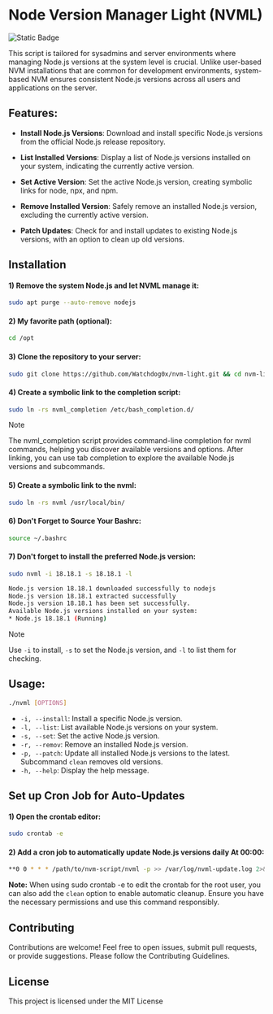 # Node Version Manager Light (NVML) 
![Static Badge](https://img.shields.io/badge/Version-1.0.0-brightgreen?style=for-the-badge&labelColor=black&color=rgb(93%2C%2063%2C%20211))


This script is tailored for sysadmins and server environments where managing Node.js versions at the system level is crucial. Unlike user-based NVM installations that are common for development environments, system-based NVM ensures consistent Node.js versions across all users and applications on the server.

## Features:

- **Install Node.js Versions**: Download and install specific Node.js versions from the official Node.js release repository.

- **List Installed Versions**: Display a list of Node.js versions installed on your system, indicating the currently active version.

- **Set Active Version**: Set the active Node.js version, creating symbolic links for node, npx, and npm.

- **Remove Installed Version**: Safely remove an installed Node.js version, excluding the currently active version.

- **Patch Updates**: Check for and install updates to existing Node.js versions, with an option to clean up old versions.

## Installation

#### 1) **Remove the system Node.js and let NVML manage it:**
```bash
sudo apt purge --auto-remove nodejs
```

#### 2) **My favorite path (optional):**

```bash
cd /opt
```

#### 3) **Clone the repository to your server:**
```bash
sudo git clone https://github.com/Watchdog0x/nvm-light.git && cd nvm-light
```

#### 4) **Create a symbolic link to the completion script:**
```bash
sudo ln -rs nvml_completion /etc/bash_completion.d/
```
> [!NOTE] 
> The nvml_completion script provides command-line completion for nvml commands, helping you discover available versions and options. After linking, you can use tab completion to explore the available Node.js versions and subcommands.

#### 5) **Create a symbolic link to the nvml:**
```bash
sudo ln -rs nvml /usr/local/bin/
```

#### 6) **Don't Forget to Source Your Bashrc:**
```bash
source ~/.bashrc
```

#### 7) **Don't forget to install the preferred Node.js version:**
```bash
sudo nvml -i 18.18.1 -s 18.18.1 -l

Node.js version 18.18.1 downloaded successfully to nodejs
Node.js version 18.18.1 extracted successfully
Node.js version 18.18.1 has been set successfully.
Available Node.js versions installed on your system:
* Node.js 18.18.1 (Running)
```
> [!NOTE] 
> Use `-i` to install, `-s` to set the Node.js version, and `-l` to list them for checking.


## Usage:

```bash
./nvml [OPTIONS]
```

- `-i, --install`: Install a specific Node.js version.
- `-l, --list`: List available Node.js versions on your system.
- `-s, --set`: Set the active Node.js version.
- `-r, --remov`: Remove an installed Node.js version.
- `-p, --patch`: Update all installed Node.js versions to the latest. Subcommand `clean` removes old versions.
- `-h, --help`: Display the help message.

## Set up Cron Job for Auto-Updates

#### 1) **Open the crontab editor:**
```bash
sudo crontab -e
```

#### 2) Add a cron job to automatically update Node.js versions daily At 00:00:
```bash
**0 0 * * * /path/to/nvm-script/nvml -p >> /var/log/nvml-update.log 2>&1
```

**Note:** When using sudo crontab -e to edit the crontab for the root user, you can also add the `clean` option to enable automatic cleanup. Ensure you have the necessary permissions and use this command responsibly.


## Contributing
Contributions are welcome! Feel free to open issues, submit pull requests, or provide suggestions. Please follow the Contributing Guidelines.


## License
This project is licensed under the MIT License
